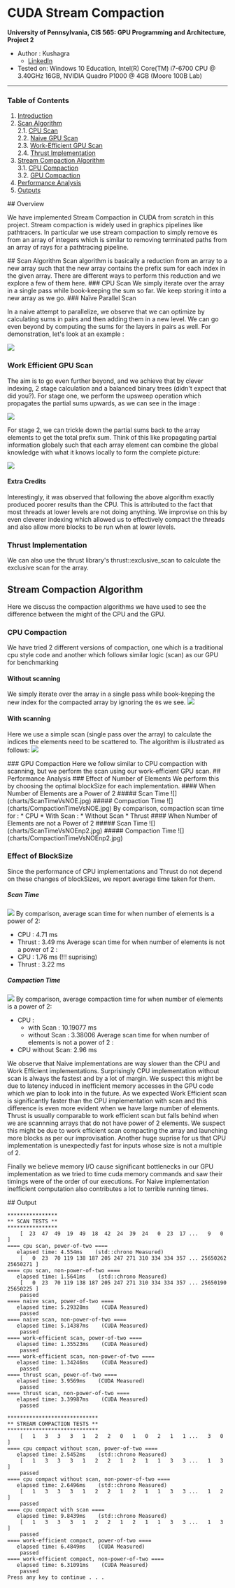 CUDA Stream Compaction
======================

**University of Pennsylvania, CIS 565: GPU Programming and Architecture, Project 2**

* Author : Kushagra
  - [LinkedIn](https://www.linkedin.com/in/kushagragoel/)
* Tested on:  Windows 10 Education, Intel(R) Core(TM) i7-6700 CPU @ 3.40GHz 16GB, NVIDIA Quadro P1000 @ 4GB (Moore 100B Lab)

____________________________________________________________________________________



### Table of Contents
1. [Introduction](#Introduction)  
2. [Scan Algorithm](#algo)  
2.1. [CPU Scan](#cpuscan)  
2.2. [Naive GPU Scan](#naive)  
2.3. [Work-Efficient GPU Scan](#work)  
2.4. [Thrust Implementation](#thrust)  
3. [Stream Compaction Algorithm](#streamcompaction)  
3.1. [CPU Compaction](#cpucompaction)  
3.2. [GPU Compaction](#gpucompaction)  
4. [Performance Analysis](#performance) 
5. [Outputs](#outputs)   

<a name = "Introduction"/>
## Overview

We have implemented Stream Compaction in CUDA from scratch in this project. Stream compaction is widely used in graphics pipelines like pathtracers. 
In particular we use stream compaction to simply remove `0`s from an array of integers which is similar to removing terminated paths from an array of rays for a pathtracing pipeline.

<a name = "algo">
## Scan Algorithm
Scan algorithm is basically a reduction from an array to a new array such that the new array contains the prefix sum for each index in the given array. There are different ways to perform this reduction and we explore a few of them here.

<a name = "cpuscan"/>
### CPU Scan
We simply iterate over the array in a single pass while book-keeping the sum so far. We keep storing it into a new array as we go.

<a name = "naive"/>
### Naïve Parallel Scan

In a naive attempt to parallelize, we observe that we can optimize by calculating sums in pairs and then adding them in a new level. We can go even beyond by computing the sums for the layers in pairs as well. For demonstration, let's look at an example : 

![](img/NaiveParallelScan.jpg)

### Work Efficient GPU Scan

The aim is to go even further beyond, and we achieve that by clever indexing, 2 stage calculation and a balanced binary trees (didn't expect that did you?). For stage one, we perform the upsweep operation which propagates the partial sums upwards, as we can see in the image : 

![](img/upsweep.jpg)


For stage 2, we can trickle down the partial sums back to the array elements to get the total prefix sum. Think of this like propagating partial information globaly such that each array element can combine the global knowledge with what it knows locally to form the complete picture:

![](img/downsweep.jpg)

#### Extra Credits
Interestingly, it was observed that following the above algorithm exactly produced poorer results than the CPU. This is attributed to the fact that most threads at lower levels are not doing anything. We improvise on this by even cleverer indexing which allowed us to effectively compact the threads and also allow more blocks to be run when at lower levels.

<a name = "thrust"/>

### Thrust Implementation

We can also use the thrust library's thrust::exclusive_scan to calculate the exclusive scan for the array.

<a name = "results"/>


## Stream Compaction Algorithm
Here we discuss the compaction algorithms we have used to see the difference between the might of the CPU and the GPU.

<a name = "cpucompaction"/>

### CPU Compaction
We have tried 2 different versions of compaction, one which is a traditional cpu style code and another which follows similar logic (scan) as our GPU for benchmarking
#### Without scanning
We simply iterate over the array in a single pass while book-keeping the new index for the compacted array by ignoring the `0`s we see.
![](img/streamcompaction.jpg)

#### With scanning
Here we use a simple scan (single pass over the array) to calculate the indices the elements need to be scattered to. The algorithm is illustrated as follows:
![](img/scatter.jpg)

<a name = "gpucompaction"/>
### GPU Compaction
Here we follow similar to CPU compaction with scanning, but we perform the scan using our work-efficient GPU scan.



<a name = "performance"/>
## Performance Analysis
### Effect of Number of Elements
We perform this by choosing the optimal blockSize for each implementation.
#### When Number of Elements are a Power of 2
##### Scan Time
![](charts/ScanTimeVsNOE.jpg)
##### Compaction Time
![](charts/CompactionTimeVsNOE.jpg)
By comparison, compaction scan time for :
* CPU
  * With Scan : 
  * Without Scan
* Thrust 
#### When Number of Elements are not a Power of 2
##### Scan Time
![](charts/ScanTimeVsNOEnp2.jpg)
##### Compaction Time
![](charts/CompactionTimeVsNOEnp2.jpg)


### Effect of BlockSize
Since the performance of CPU implementations and Thrust do not depend on these changes of blockSizes, we report average time taken for them.
##### Scan Time
![](charts/ScanTimeVsBlockSize.jpg)
By comparison, average scan time for when number of elements is a power of 2:
* CPU : 4.71 ms
* Thrust : 3.49 ms 
Average scan time for when number of elements is not a power of 2 :
* CPU : 1.76 ms (!!! suprising)
* Thrust : 3.22 ms 
##### Compaction Time
![](charts/CompactionTimeVsBlockSize.jpg)
By comparison, average compaction time for when number of elements is a power of 2:
* CPU :
  * with Scan : 10.19077 ms
  * without Scan : 3.38006
Average scan time for when number of elements is not a power of 2 :
* CPU without Scan: 2.96 ms

We observe that Naive implementations are way slower than the CPU and Work Efficient implementations. 
Surprisingly CPU implementation without scan is always the fastest and by a lot of margin. We suspect this might be due to latency induced in inefficient memory accesses in the GPU code which we plan to look into in the future. 
As we expected Work Efficient scan is significantly faster than the CPU implementation with scan and this difference is even more evident when we have large number of elements.
Thrust is usually comparable to work efficient scan but falls behind when we are scannning arrays that do not have power of 2 elements. We suspect this might be due to work efficient scan compacting the array and launching more blocks as per our improvisation.
Another huge suprise for us that CPU implementation is unexpectedly fast for inputs whose size is not a multiple of 2. 

Finally we believe memory I/O cause significant bottlenecks in our GPU implementation as we tried to time cuda memory commands and saw their timings were of the order of our executions. For Naive implementation inefficient computation also contributes a lot to terrible running times.




<a name = "output"/>  
## Output  

```
****************   
** SCAN TESTS **    
****************  
    [  23  47  49  19  49  18  42  24  39  24   0  23  17 ...   9   0 ]  
==== cpu scan, power-of-two ====  
   elapsed time: 4.554ms    (std::chrono Measured)  
    [   0  23  70 119 138 187 205 247 271 310 334 334 357 ... 25650262 25650271 ]  
==== cpu scan, non-power-of-two ====  
   elapsed time: 1.5641ms    (std::chrono Measured)  
    [   0  23  70 119 138 187 205 247 271 310 334 334 357 ... 25650190 25650225 ]  
    passed  
==== naive scan, power-of-two ====    
   elapsed time: 5.29328ms    (CUDA Measured)  
    passed  
==== naive scan, non-power-of-two ====  
   elapsed time: 5.14387ms    (CUDA Measured)  
    passed  
==== work-efficient scan, power-of-two ====  
   elapsed time: 1.35523ms    (CUDA Measured)  
    passed  
==== work-efficient scan, non-power-of-two ====  
   elapsed time: 1.34246ms    (CUDA Measured)   
    passed  
==== thrust scan, power-of-two ====  
   elapsed time: 3.9569ms    (CUDA Measured)  
    passed  
==== thrust scan, non-power-of-two ====   
   elapsed time: 3.39987ms    (CUDA Measured)  
    passed  
  ```
  
  ```
*****************************  
** STREAM COMPACTION TESTS **  
*****************************  
    [   1   3   3   3   1   2   2   0   1   0   2   1   1 ...   3   0 ]  
==== cpu compact without scan, power-of-two ====    
   elapsed time: 2.5452ms    (std::chrono Measured)  
    [   1   3   3   3   1   2   2   1   2   1   1   3   3 ...   1   3 ]  
    passed  
==== cpu compact without scan, non-power-of-two ====  
   elapsed time: 2.6496ms    (std::chrono Measured)  
    [   1   3   3   3   1   2   2   1   2   1   1   3   3 ...   1   2 ]  
    passed  
==== cpu compact with scan ====  
   elapsed time: 9.8439ms    (std::chrono Measured)    
    [   1   3   3   3   1   2   2   1   2   1   1   3   3 ...   1   3 ]  
    passed  
==== work-efficient compact, power-of-two ====   
   elapsed time: 6.4849ms    (CUDA Measured)  
    passed  
==== work-efficient compact, non-power-of-two ====  
   elapsed time: 6.31091ms    (CUDA Measured)  
    passed  
Press any key to continue . . .  
```
